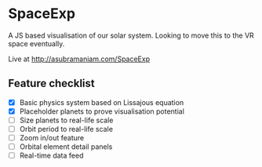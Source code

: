 # SpaceExp
A JS based visualisation of our solar system. Looking to move this to the VR space eventually.

Live at http://asubramaniam.com/SpaceExp

Feature checklist
-----------------
- [x] Basic physics system based on Lissajous equation
- [x] Placeholder planets to prove visualisation potential
- [ ] Size planets to real-life scale
- [ ] Orbit period to real-life scale
- [ ] Zoom in/out feature
- [ ] Orbital element detail panels
- [ ] Real-time data feed
